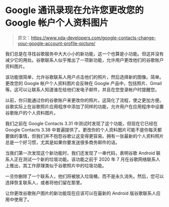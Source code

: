 # Google 通讯录现在允许您更改您的 Google 帐户个人资料图片

> 原文：<https://www.xda-developers.com/google-contacts-change-your-google-account-profile-picture/>

我们总是在寻找谷歌服务中大大小小的新功能，这一个也算是小功能。但这并没有减少它的用处。谷歌联系人似乎推出了一项新功能，允许用户更改他们的谷歌账户资料图片。

该功能很简单，允许谷歌联系人用户点击他们的照片，然后选择新的图像。简单。更改您的 Google 帐户个人资料图片会反映在 Google 产品中，包括照片、Gmail 等。这可以让联系人知道谁在给他们发电子邮件，并且在您登录帐户时提醒您。

以前，你只能通过你的谷歌账户来更改你的照片。这简化了流程，使之更加方便。谷歌实际上在谷歌照片应用程序中添加了同样的功能，允许用户在应用程序中设置谷歌账户的个人资料图片。

我们之前在 Google Contacts 3.31 中测试时发现了这个功能，但现在它已经在 Google Contacts 3.38 中普遍提供了。更改你的个人资料图片可能不是你每天都要做的事情，但我们并不抱怨谷歌让这变得更容易。拥有一张最新的个人资料照片总是一个好习惯，尤其是如果你要发送很多商务邮件的话。

当我们第一次发现这个新功能时，我们还发现了一串代码，表明谷歌 Android 联系人正在测试一个新的垃圾功能。该功能之前于 2020 年 7 月在谷歌网络联系人上推出，其工作原理类似于谷歌照片中的垃圾功能。

一旦你删除了一个联系人，他们将被放入垃圾桶，而不是永久消失。然后，您可以选择恢复联系人，或者将他们留在那里。

让你更改谷歌账户图片的新功能现在应该可以在最新的 Android 版谷歌联系人应用中使用了。